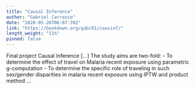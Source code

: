 ```yaml
---
title: "Causal Inference"
author: "Gabriel Carrasco"
date: "2020-05-26T06:07:39Z"
link: "https://bookdown.org/gabc91/causinf/"
length_weight: "11%"
pinned: false
---
```


Final project Causal Inference [...] The study aims are two-fold: - To determine the effect of travel on Malaria recent exposure using parametric g-computation - To determine the specific role of traveling in such sex/gender disparities in malaria recent exposure using IPTW and product method  ...
